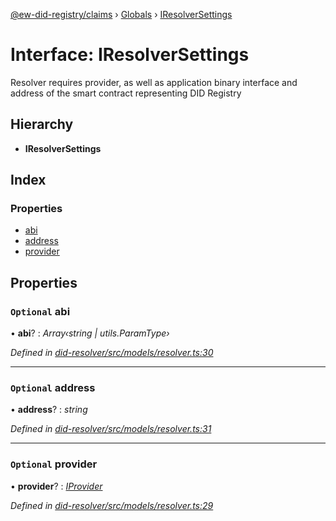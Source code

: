 [@ew-did-registry/claims](../README.md) › [Globals](../globals.md) › [IResolverSettings](iresolversettings.md)

# Interface: IResolverSettings

Resolver requires provider, as well as application binary interface and
address of the smart contract representing DID Registry

## Hierarchy

* **IResolverSettings**

## Index

### Properties

* [abi](iresolversettings.md#optional-abi)
* [address](iresolversettings.md#optional-address)
* [provider](iresolversettings.md#optional-provider)

## Properties

### `Optional` abi

• **abi**? : *Array‹string | utils.ParamType›*

*Defined in [did-resolver/src/models/resolver.ts:30](https://github.com/energywebfoundation/ew-did-registry/blob/cf74adb/packages/did-resolver/src/models/resolver.ts#L30)*

___

### `Optional` address

• **address**? : *string*

*Defined in [did-resolver/src/models/resolver.ts:31](https://github.com/energywebfoundation/ew-did-registry/blob/cf74adb/packages/did-resolver/src/models/resolver.ts#L31)*

___

### `Optional` provider

• **provider**? : *[IProvider](iprovider.md)*

*Defined in [did-resolver/src/models/resolver.ts:29](https://github.com/energywebfoundation/ew-did-registry/blob/cf74adb/packages/did-resolver/src/models/resolver.ts#L29)*
